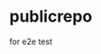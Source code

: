 # publicrepo
for e2e test





























































































































































































































